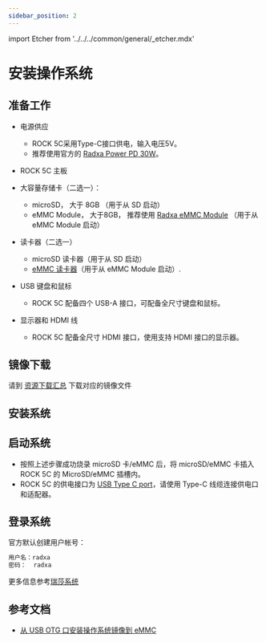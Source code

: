 ```yaml
---
sidebar_position: 2
---
```


import Etcher from '../../../common/general/\_etcher.mdx'

# 安装操作系统

## 准备工作

- 电源供应

  - ROCK 5C采用Type-C接口供电，输入电压5V。
  - 推荐使用官方的 [Radxa Power PD 30W](../accessories/pd-30w)。

- ROCK 5C 主板

- 大容量存储卡（二选一）：

  - microSD， 大于 8GB （用于从 SD 启动）
  - eMMC Module， 大于8GB， 推荐使用 [Radxa eMMC Module](../accessories/emmc_module) （用于从 eMMC Module 启动）

- 读卡器（二选一）

  - microSD 读卡器（用于从 SD 启动）
  - [eMMC 读卡器](../accessories/emmc_reader)（用于从 eMMC Module 启动）.

- USB 键盘和鼠标

  - ROCK 5C 配备四个 USB-A 接口，可配备全尺寸键盘和鼠标。

- 显示器和 HDMI 线

  - ROCK 5C 配备全尺寸 HDMI 接口，使用支持 HDMI 接口的显示器。

## 镜像下载

请到 [资源下载汇总](./download) 下载对应的镜像文件

## 安装系统

<Etcher model="rock5c" />

## 启动系统

- 按照上述步骤成功烧录 microSD 卡/eMMC 后，将 microSD/eMMC 卡插入 ROCK 5C 的 MicroSD/eMMC 插槽内。
- ROCK 5C 的供电接口为 [USB Type C port](../hardware-design/hardware-interface)，请使用 Type-C 线缆连接供电口和适配器。

## 登录系统

官方默认创建用户帐号：

```bash
用户名：radxa
密码：  radxa
```

更多信息参考[瑞莎系统](../radxa-os/)

## 参考文档

- [从 USB OTG 口安装操作系统镜像到 eMMC](../low-level-dev/install-os-via-usb-otg)
